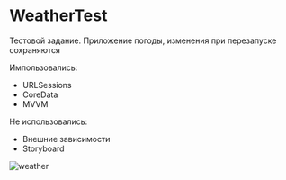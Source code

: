# WeatherTest
Тестовой задание. 
Приложение погоды, изменения при перезапуске сохраняются

Импользовались: 
- URLSessions
- CoreData
- MVVM

Не использовались:
- Внешние зависимости
- Storyboard

![weather](https://user-images.githubusercontent.com/52631476/111602290-41226b00-87e4-11eb-9c25-e7c9ec66eda6.gif)
